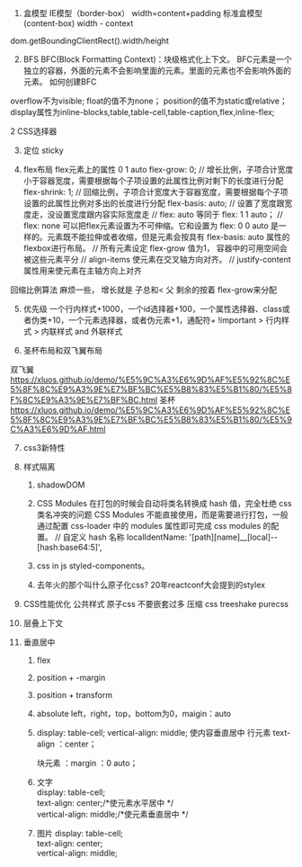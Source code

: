 1. 盒模型
IE模型（border-box） width=content+padding
标准盒模型(content-box)  width - context  

dom.getBoundingClientRect().width/height 

2. BFS
BFC(Block Formatting Context)：块级格式化上下文。
BFC元素是一个独立的容器，外面的元素不会影响里面的元素。里面的元素也不会影响外面的元素。
如何创建BFC

overflow不为visible;
float的值不为none；
position的值不为static或relative；
display属性为inline-blocks,table,table-cell,table-caption,flex,inline-flex;

2 CSS选择器

3. 定位 sticky

4. flex布局
flex元素上的属性
0 1 auto
flex-grow: 0; // 增长比例，子项合计宽度小于容器宽度，需要根据每个子项设置的此属性比例对剩下的长度进行分配
flex-shrink: 1; // 回缩比例，子项合计宽度大于容器宽度，需要根据每个子项设置的此属性比例对多出的长度进行分配
flex-basis: auto; // 设置了宽度跟宽度走，没设置宽度跟内容实际宽度走
// flex: auto 等同于 flex: 1 1 auto；
// flex: none 可以把flex元素设置为不可伸缩。它和设置为 flex: 0 0 auto 是一样的。元素既不能拉伸或者收缩，但是元素会按具有 flex-basis: auto 属性的flexbox进行布局。
// 所有元素设定 flex-grow 值为1， 容器中的可用空间会被这些元素平分
// align-items 使元素在交叉轴方向对齐。
// justify-content属性用来使元素在主轴方向上对齐

回缩比例算法 麻烦一些，
增长就是 子总和< 父  剩余的按着 flex-grow来分配

5. 优先级
一个行内样式+1000，一个id选择器+100，一个属性选择器、class或者伪类+10，一个元素选择器，或者伪元素+1，通配符+
!important > 行内样式 > 内联样式 and 外联样式

6. 圣杯布局和双飞翼布局

双飞翼 https://xluos.github.io/demo/%E5%9C%A3%E6%9D%AF%E5%92%8C%E5%8F%8C%E9%A3%9E%E7%BF%BC%E5%B8%83%E5%B1%80/%E5%8F%8C%E9%A3%9E%E7%BF%BC.html
圣杯 https://xluos.github.io/demo/%E5%9C%A3%E6%9D%AF%E5%92%8C%E5%8F%8C%E9%A3%9E%E7%BF%BC%E5%B8%83%E5%B1%80/%E5%9C%A3%E6%9D%AF.html

7. css3新特性

8. 样式隔离
    1. shadowDOM
    2. CSS Modules 在打包的时候会自动将类名转换成 hash 值，完全杜绝 css 类名冲突的问题
    CSS Modules 不能直接使用，而是需要进行打包，一般通过配置 css-loader 中的 modules 属性即可完成 css modules 的配置。
    // 自定义 hash 名称
    localIdentName: '[path][name]__[local]--[hash:base64:5]',

    3. css in js  styled-components。
    4. 去年火的那个叫什么原子化css? 20年reactconf大会提到的stylex

9. CSS性能优化
公共样式
原子css
不要嵌套过多
压缩
css treeshake purecss

10. 层叠上下文
11. 垂直居中
    1. flex
    2. position + -margin
    3. position + transform
    4. absolute left，right，top，bottom为0，maigin：auto
    5. display: table-cell;  vertical-align: middle; 
    使内容垂直居中
        行元素 text-align ：center；

        块元素 ：margin ：0 auto；
    1. 文字     
        display: table-cell;            
        text-align: center;/*使元素水平居中 */            
        vertical-align: middle;/*使元素垂直居中 */  
    2. 图片
        display: table-cell;            
        text-align: center;            
        vertical-align: middle;  

